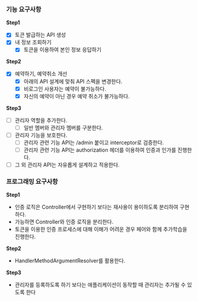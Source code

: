 ### 기능 요구사항

**Step1**
- [X] 토큰 발급하는 API 생성
- [X] 내 정보 조회하기
  - [X] 토큰을 이용하여 본인 정보 응답하기

**Step2**
- [X] 예약하기, 예약취소 개선
  - [X] 아래의 API 설계에 맞춰 API 스펙을 변경한다.
  - [X] 비로그인 사용자는 예약이 불가능하다.
  - [X] 자신의 예약이 아닌 경우 예약 취소가 불가능하다.

**Step3**
- [ ] 관리자 역할을 추가한다. 
  - [ ] 일반 멤버와 관리자 멤버를 구분한다. 
- [ ] 관리자 기능을 보호한다. 
  - [ ] 관리자 관련 기능 API는 /admin 붙이고 interceptor로 검증한다. 
  - [ ] 관리자 관련 기능 API는 authorization 헤더를 이용하여 인증과 인가를 진행한다. 
- [ ] 그 외 관리자 API는 자유롭게 설계하고 적용한다.

### 프로그래밍 요구사항

**Step1**
- 인증 로직은 Controller에서 구현하기 보다는 재사용이 용이하도록 분리하여 구현하다.
- 가능하면 Controller와 인증 로직을 분리한다.
- 토큰을 이용한 인증 프로세스에 대해 이해가 어려운 경우 페어와 함께 추가학습을 진행한다.

**Step2**
- HandlerMethodArgumentResolver를 활용한다.

**Step3**
- 관리자를 등록하도록 하기 보다는 애플리케이션이 동작할 때 관리자는 추가될 수 있도록 한다
